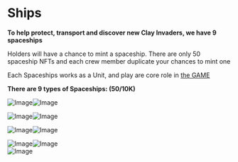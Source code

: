 # Ships

**To help protect, transport and discover new Clay Invaders, we have 9 spaceships**&#x20;

Holders will have a chance to mint a spaceship. There are only 50 spaceship NFTs and each crew member duplicate your chances to mint one

Each Spaceships works as a Unit, and play are core role in [the GAME](broken-reference)&#x20;

**There are 9 types of Spaceships: (50/10K)**&#x20;

![Image](https://media.discordapp.net/attachments/1027675822095609876/1028743631839973456/SpaceShips-Serenity.png?width=600\&height=600)![Image](https://media.discordapp.net/attachments/1027675822095609876/1028743950921629726/SpaceShips-WolfOfTheNight.png?width=600\&height=600)

![Image](https://media.discordapp.net/attachments/1027675822095609876/1028744225191370892/SpaceShips-NuclearStar2.png?width=600\&height=600)![Image](https://media.discordapp.net/attachments/1027675822095609876/1028744563151618108/SpaceShips-NightHunter.png?width=600\&height=600)

![Image](https://media.discordapp.net/attachments/1027675822095609876/1028744800431775884/SpaceShips-DiscoverIV.png?width=600\&height=600)![Image](https://media.discordapp.net/attachments/1027675822095609876/1028745983598792854/SpaceShips-Mork-CircleLogo.png?width=600\&height=600)

![Image](https://media.discordapp.net/attachments/1027675822095609876/1028746212091908329/SpaceShips-MindyIII.png?width=600\&height=600)![Image](https://media.discordapp.net/attachments/1027675822095609876/1028746356984119396/SpaceShips-Nostromuz.png?width=600\&height=600)\
![Image](https://media.discordapp.net/attachments/1027675822095609876/1028746591701569617/SpaceShips-Hypersonic.png?width=600\&height=600)
